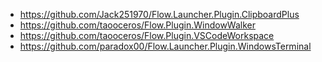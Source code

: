 - https://github.com/Jack251970/Flow.Launcher.Plugin.ClipboardPlus
- https://github.com/taooceros/Flow.Plugin.WindowWalker
- https://github.com/taooceros/Flow.Plugin.VSCodeWorkspace
- https://github.com/paradox00/Flow.Launcher.Plugin.WindowsTerminal
